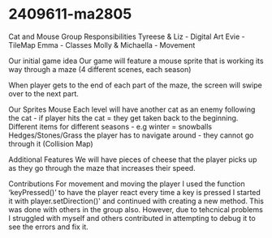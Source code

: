 # 2409611-ma2805
Cat and Mouse
Group Responsibilities
Tyreese & Liz - Digital Art Evie - TileMap Emma - Classes Molly & Michaella - Movement

Our initial game idea
Our game will feature a mouse sprite that is working its way through a maze (4 different scenes, each season)

When player gets to the end of each part of the maze, the screen will swipe over to the next part.

Our Sprites
Mouse Each level will have another cat as an enemy following the cat - if player hits the cat = they get taken back to the beginning. Different items for different seasons - e.g winter = snowballs Hedges/Stones/Grass the player has to navigate around - they cannot go through it (Collision Map)

Additional Features
We will have pieces of cheese that the player picks up as they go through the maze that increases their speed.

Contributions
For movement and moving the player I used the function ‘keyPressed()’ to have the player react every time a key is pressed
I started it with player.setDirection()' and continued with creating a new method. This was done with others in the group also. However, due to tehcnical problems I  struggled with myself and others contributed in attempting to debug it  to see the errors and fix it.
